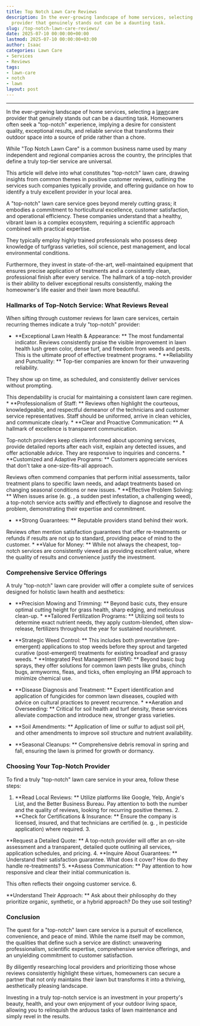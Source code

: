 ```yaml
---
title: Top Notch Lawn Care Reviews
description: In the ever-growing landscape of home services, selecting a lawn care
  provider that genuinely stands out can be a daunting task.
slug: /top-notch-lawn-care-reviews/
date: 2025-07-10 00:00:00+00:00
lastmod: 2025-07-10 00:00:00+03:00
author: Isaac
categories: Lawn Care
- Services
- Reviews
tags:
- lawn-care
- notch
- lawn
layout: post
---
```

---

In the ever-growing landscape of home services, selecting a [lawn](https://pestpolicy.com/10-essential-lawn-and-garden-tools-for-fall/)care provider that genuinely stands out can be a daunting task. Homeowners often seek a "top-notch" experience, implying a desire for consistent quality, exceptional results, and reliable service that transforms their outdoor space into a source of pride rather than a chore.

While "Top Notch Lawn Care" is a common business name used by many independent and regional companies across the country, the principles that define a truly top-tier service are universal.

This article will delve into what constitutes "top-notch" lawn care, drawing insights from common themes in positive customer reviews, outlining the services such companies typically provide, and offering guidance on how to identify a truly excellent provider in your local area.

A "top-notch" lawn care service goes beyond merely cutting grass; it embodies a commitment to horticultural excellence, customer satisfaction, and operational efficiency. These companies understand that a healthy, vibrant lawn is a complex ecosystem, requiring a scientific approach combined with practical expertise.

They typically employ highly trained professionals who possess deep knowledge of turfgrass varieties, soil science, pest management, and local environmental conditions.

Furthermore, they invest in state-of-the-art, well-maintained equipment that ensures precise application of treatments and a consistently clean, professional finish after every service. The hallmark of a top-notch provider is their ability to deliver exceptional results consistently, making the homeowner's life easier and their lawn more beautiful.

###  Hallmarks of Top-Notch Service: What Reviews Reveal

When sifting through customer reviews for lawn care services, certain recurring themes indicate a truly "top-notch" provider:

* **Exceptional Lawn Health & Appearance: ** The most fundamental indicator. Reviews consistently praise the visible improvement in lawn health lush green color, dense turf, and freedom from weeds and pests. This is the ultimate proof of effective treatment programs. * **Reliability and Punctuality: ** Top-tier companies are known for their unwavering reliability.

They show up on time, as scheduled, and consistently deliver services without prompting.

This dependability is crucial for maintaining a consistent lawn care regimen. * **Professionalism of Staff: ** Reviews often highlight the courteous, knowledgeable, and respectful demeanor of the technicians and customer service representatives. Staff should be uniformed, arrive in clean vehicles, and communicate clearly. * **Clear and Proactive Communication: ** A hallmark of excellence is transparent communication.

Top-notch providers keep clients informed about upcoming services, provide detailed reports after each visit, explain any detected issues, and offer actionable advice. They are responsive to inquiries and concerns. * **Customized and Adaptive Programs: ** Customers appreciate services that don't take a one-size-fits-all approach.

Reviews often commend companies that perform initial assessments, tailor treatment plans to specific lawn needs, and adapt treatments based on changing seasonal conditions or new issues. * **Effective Problem Solving: ** When issues arise (e. g. , a sudden pest infestation, a challenging weed), a top-notch service acts swiftly and effectively to diagnose and resolve the problem, demonstrating their expertise and commitment.

* **Strong Guarantees: ** Reputable providers stand behind their work.

Reviews often mention satisfaction guarantees that offer re-treatments or refunds if results are not up to standard, providing peace of mind to the customer. * **Value for Money: ** While not always the cheapest, top-notch services are consistently viewed as providing excellent value, where the quality of results and convenience justify the investment.

###  Comprehensive Service Offerings

A truly "top-notch" lawn care provider will offer a complete suite of services designed for holistic lawn health and aesthetics:

* **Precision Mowing and Trimming: ** Beyond basic cuts, they ensure optimal cutting height for grass health, sharp edging, and meticulous clean-up. * **Tailored Fertilization Programs: ** Utilizing soil tests to determine exact nutrient needs, they apply custom-blended, often slow-release, fertilizers throughout the year for sustained nourishment.

* **Strategic Weed Control: ** This includes both preventative (pre-emergent) applications to stop weeds before they sprout and targeted curative (post-emergent) treatments for existing broadleaf and grassy weeds. * **Integrated Pest Management (IPM): ** Beyond basic bug sprays, they offer solutions for common lawn pests like grubs, chinch bugs, armyworms, fleas, and ticks, often employing an IPM approach to minimize chemical use.

* **Disease Diagnosis and Treatment: ** Expert identification and application of fungicides for common lawn diseases, coupled with advice on cultural practices to prevent recurrence. * **Aeration and Overseeding: ** Critical for soil health and turf density, these services alleviate compaction and introduce new, stronger grass varieties.

* **Soil Amendments: ** Application of lime or sulfur to adjust soil pH, and other amendments to improve soil structure and nutrient availability.

* **Seasonal Cleanups: ** Comprehensive debris removal in spring and fall, ensuring the lawn is primed for growth or dormancy.

###  Choosing Your Top-Notch Provider

To find a truly "top-notch" lawn care service in your area, follow these steps:

1. **Read Local Reviews: ** Utilize platforms like Google, Yelp, Angie's List, and the Better Business Bureau. Pay attention to both the number and the quality of reviews, looking for recurring positive themes. 2. **Check for Certifications & Insurance: ** Ensure the company is licensed, insured, and that technicians are certified (e. g. , in pesticide application) where required. 3.

**Request a Detailed Quote: ** A top-notch provider will offer an on-site assessment and a transparent, detailed quote outlining all services, application schedules, and pricing. 4. **Inquire About Guarantees: ** Understand their satisfaction guarantee. What does it cover? How do they handle re-treatments? 5. **Assess Communication: ** Pay attention to how responsive and clear their initial communication is.

This often reflects their ongoing customer service. 6.

**Understand Their Approach: ** Ask about their philosophy do they prioritize organic, synthetic, or a hybrid approach? Do they use soil testing?

###  Conclusion

The quest for a "top-notch" lawn care service is a pursuit of excellence, convenience, and peace of mind. While the name itself may be common, the qualities that define such a service are distinct: unwavering professionalism, scientific expertise, comprehensive service offerings, and an unyielding commitment to customer satisfaction.

By diligently researching local providers and prioritizing those whose reviews consistently highlight these virtues, homeowners can secure a partner that not only maintains their lawn but transforms it into a thriving, aesthetically pleasing landscape.

Investing in a truly top-notch service is an investment in your property's beauty, health, and your own enjoyment of your outdoor living space, allowing you to relinquish the arduous tasks of lawn maintenance and simply revel in the results.